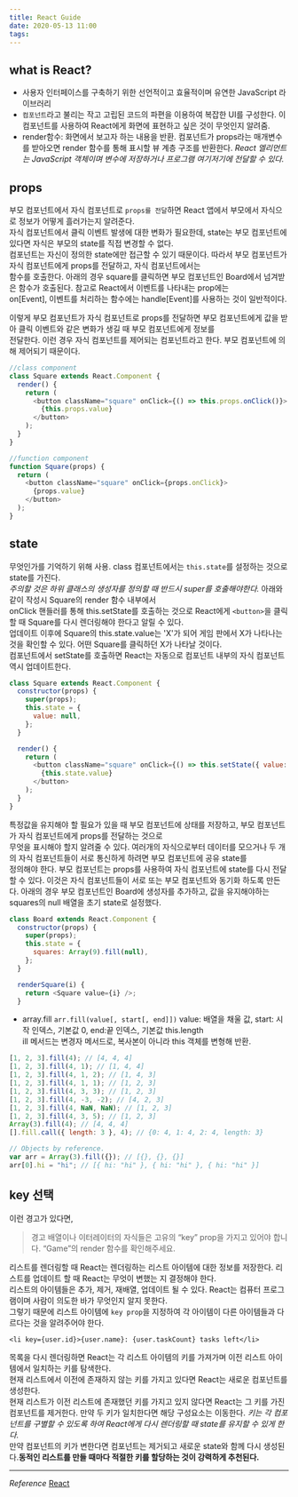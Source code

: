 ```yaml
---
title: React Guide
date: 2020-05-13 11:00
tags:
---
```


## what is React?

- 사용자 인터페이스를 구축하기 위한 선언적이고 효율적이며 유연한 JavaScript 라이브러리
- `컴포넌트`라고 불리는 작고 고립된 코드의 파편을 이용하여 복잡한 UI를 구성한다.
  이 컴포넌트를 사용하여 React에게 화면에 표현하고 싶은 것이 무엇인지 알려줌.
- render함수: 화면에서 보고자 하는 내용을 반환. 컴포넌트가 props라는 매개변수를 받아오면 render 함수를 통해 표시할 뷰 계층 구조를 반환한다.
  _React 엘리먼트는 JavaScript 객체이며 변수에 저장하거나 프로그램 여기저기에 전달할 수 있다._

## props

부모 컴포넌트에서 자식 컴포넌트로 `props를 전달`하면 React 앱에서 부모에서 자식으로 정보가 어떻게 흘러가는지 알려준다.  
자식 컴포넌트에서 클릭 이벤트 발생에 대한 변화가 필요한데, state는 부모 컴포넌트에 있다면 자식은 부모의 state를 직접 변경할 수 없다.  
컴포넌트는 자신이 정의한 state에만 접근할 수 있기 때문이다. 따라서 부모 컴포넌트가 자식 컴포넌트에게 props를 전달하고, 자식 컴포넌트에서는  
함수를 호출한다. 아래의 경우 square를 클릭하면 부모 컴포넌트인 Board에서 넘겨받은 함수가 호출된다. 참고로 React에서 이벤트를 나타내는 prop에는  
on[Event], 이벤트를 처리하는 함수에는 handle[Event]를 사용하는 것이 일반적이다.

이렇게 부모 컴포넌트가 자식 컴포넌트로 props를 전달하면 부모 컴포넌트에게 값을 받아 클릭 이벤트와 같은 변화가 생길 때 부모 컴포넌트에게 정보를  
전달한다. 이런 경우 자식 컴포넌트를 제어되는 컴포넌트라고 한다. 부모 컴포넌트에 의해 제어되기 때문이다.

```javascript
//class component
class Square extends React.Component {
  render() {
    return (
      <button className="square" onClick={() => this.props.onClick()}>
        {this.props.value}
      </button>
    );
  }
}

//function component
function Square(props) {
  return (
    <button className="square" onClick={props.onClick}>
      {props.value}
    </button>
  );
}
```

## state

무엇인가를 기억하기 위해 사용. class 컴포넌트에서는 `this.state`를 설정하는 것으로 state를 가진다.  
_주의할 것은 하위 클래스의 생성자를 정의할 때 반드시 super를 호출해야한다._ 아래와 같이 작성시 Square의 render 함수 내부에서  
onClick 핸들러를 통해 this.setState를 호출하는 것으로 React에게 `<button>`을 클릭할 때 Square를 다시 렌더링해야 한다고 알릴 수 있다.  
업데이트 이후에 Square의 this.state.value는 'X'가 되어 게임 판에서 X가 나타나는 것을 확인할 수 있다. 어떤 Square를 클릭하던 X가 나타날 것이다.  
컴포넌트에서 setState를 호출하면 React는 자동으로 컴포넌트 내부의 자식 컴포넌트 역시 업데이트한다.

```javascript
class Square extends React.Component {
  constructor(props) {
    super(props);
    this.state = {
      value: null,
    };
  }

  render() {
    return (
      <button className="square" onClick={() => this.setState({ value: "X" })}>
        {this.state.value}
      </button>
    );
  }
}
```

특정값을 유지해야 할 필요가 있을 때 부모 컴포넌트에 상태를 저장하고, 부모 컴포넌트가 자식 컴포넌트에게 props를 전달하는 것으로  
무엇을 표시해야 할지 알려줄 수 있다. 여러개의 자식으로부터 데이터를 모으거나 두 개의 자식 컴포넌트들이 서로 통신하게 하려면 부모 컴포넌트에 공유 state를  
정의해야 한다. 부모 컴포넌트는 props를 사용하여 자식 컴포넌트에 state를 다시 전달할 수 있다. 이것은 자식 컴포넌트들이 서로 또는 부모 컴포넌트와 동기화 하도록 만든다. 아래의 경우 부모 컴포넌트인 Board에 생성자를 추가하고, 값을 유지해야하는 squares의 null 배열을 초기 state로 설정했다.

```javascript
class Board extends React.Component {
  constructor(props) {
    super(props);
    this.state = {
      squares: Array(9).fill(null),
    };
  }

  renderSquare(i) {
    return <Square value={i} />;
  }
```

- array.fill
  `arr.fill(value[, start[, end]])`
  value: 배열을 채울 값, start: 시작 인덱스, 기본값 0, end:끝 인덱스, 기본값 this.length  
  ill 메서드는 변경자 메서드로, 복사본이 아니라 this 객체를 변형해 반환.

```javascript
[1, 2, 3].fill(4); // [4, 4, 4]
[1, 2, 3].fill(4, 1); // [1, 4, 4]
[1, 2, 3].fill(4, 1, 2); // [1, 4, 3]
[1, 2, 3].fill(4, 1, 1); // [1, 2, 3]
[1, 2, 3].fill(4, 3, 3); // [1, 2, 3]
[1, 2, 3].fill(4, -3, -2); // [4, 2, 3]
[1, 2, 3].fill(4, NaN, NaN); // [1, 2, 3]
[1, 2, 3].fill(4, 3, 5); // [1, 2, 3]
Array(3).fill(4); // [4, 4, 4]
[].fill.call({ length: 3 }, 4); // {0: 4, 1: 4, 2: 4, length: 3}

// Objects by reference.
var arr = Array(3).fill({}); // [{}, {}, {}]
arr[0].hi = "hi"; // [{ hi: "hi" }, { hi: "hi" }, { hi: "hi" }]
```

## key 선택

이런 경고가 있다면,

> 경고 배열이나 이터레이터의 자식들은 고유의 “key” prop을 가지고 있어야 합니다. “Game”의 render 함수를 확인해주세요.

리스트를 렌더링할 때 React는 렌더링하는 리스트 아이템에 대한 정보를 저장한다. 리스트를 업데이트 할 때 React는 무엇이 변했는 지 결정해야 한다.  
리스트의 아이템들은 추가, 제거, 재배열, 업데이트 될 수 있다. React는 컴퓨터 프로그램이며 사람이 의도한 바가 무엇인지 알지 못한다.  
그렇기 때문에 리스트 아이템에 `key prop`을 지정하여 각 아이템이 다른 아이템들과 다르다는 것을 알려주어야 한다.

`<li key={user.id}>{user.name}: {user.taskCount} tasks left</li>`

목록을 다시 렌더링하면 React는 각 리스트 아이템의 키를 가져가며 이전 리스트 아이템에서 일치하는 키를 탐색한다.  
현재 리스트에서 이전에 존재하지 않는 키를 가지고 있다면 React는 새로운 컴포넌트를 생성한다.  
현재 리스트가 이전 리스트에 존재했던 키를 가지고 있지 않다면 React는 그 키를 가진 컴포넌트를 제거한다.
만약 두 키가 일치한다면 해당 구성요소는 이동한다. _키는 각 컴포넌트를 구별할 수 있도록 하여 React에게 다시 렌더링할 때 state를 유지할 수 있게 한다._  
만약 컴포넌트의 키가 변한다면 컴포넌트는 제거되고 새로운 state와 함께 다시 생성된다.**동적인 리스트를 만들 때마다 적절한 키를 할당하는 것이 강력하게 추천된다.**

---

_Reference_
[React](https://ko.reactjs.org/tutorial/tutorial.html)
